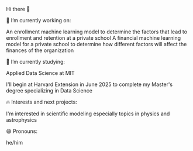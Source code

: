 Hi there 👋

🔭 I’m currently working on:

An enrollment machine learning model to determine the factors that lead to enrollment and retention at a private school
A financial machine learning model for a private school to determine how different factors will affect the finances of the organization


🌱 I’m currently studying:

Applied Data Science at MIT

I'll begin at Harvard Extension in June 2025 to complete my Master's degree specializing in Data Science


🔥 Interests and next projects:

I'm interested in scientific modeling especially topics in physics and astrophysics


😄 Pronouns:

he/him
